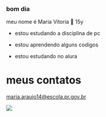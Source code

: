 ### bom dia
meu nome é Maria Vitoria 🤠
15y

- estou estudando a disciplina de pc

- estou aprendendo alguns codigos

- estou estudando no alura

# meus contatos
maria.araujo14@escola.pr.gov.br




![](https://media.tenor.com/tnIqS-Rkhq4AAAAC/geto-jjk.gif)

